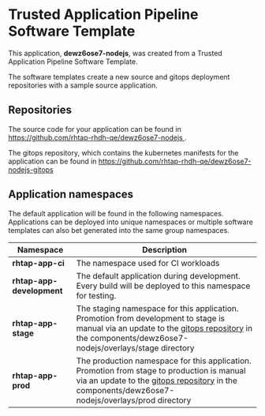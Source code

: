 # Trusted Application Pipeline Software Template

This application, **dewz6ose7-nodejs**, was created from a Trusted Application Pipeline Software Template.

The software templates create a new source and gitops deployment repositories with a sample source application. 

## Repositories

The source code for your application can be found in [https://github.com/rhtap-rhdh-qe/dewz6ose7-nodejs ](https://github.com/rhtap-rhdh-qe/dewz6ose7-nodejs ).
 
The gitops repository, which contains the kubernetes manifests for the application can be found in 
[https://github.com/rhtap-rhdh-qe/dewz6ose7-nodejs-gitops ](https://github.com/rhtap-rhdh-qe/dewz6ose7-nodejs-gitops ) 

## Application namespaces 

The default application will be found in the following namespaces. Applications can be deployed into unique namespaces or multiple software templates can also bet generated into the same group namespaces.  

|  Namespace   |  Description   |  
| -------- | -------- |
| **rhtap-app-ci** | The namespace used for CI workloads |
| **rhtap-app-development** | The default application during development. Every build will be deployed to this namespace for testing. |
| **rhtap-app-stage** | The staging namespace for this application. Promotion from development to stage is manual via an update to the [gitops repository](https://github.com/rhtap-rhdh-qe/dewz6ose7-nodejs-gitops ) in the components/dewz6ose7-nodejs/overlays/stage directory |
| **rhtap-app-prod** | The production namespace for this application. Promotion from stage to production is manual via an update to the [gitops repository](https://github.com/rhtap-rhdh-qe/dewz6ose7-nodejs-gitops ) in the components/dewz6ose7-nodejs/overlays/prod directory |
